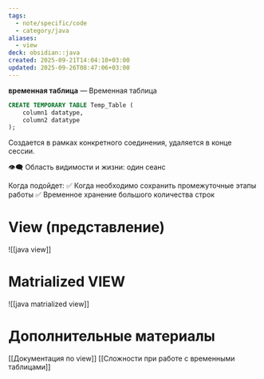 ```yaml
---
tags:
  - note/specific/code
  - category/java
aliases:
  - view
deck: obsidian::java
created: 2025-09-21T14:04:10+03:00
updated: 2025-09-26T08:47:06+03:00
---
```


**временная таблица**
—
Временная таблица
```sql
CREATE TEMPORARY TABLE Temp_Table (
    column1 datatype,
    column2 datatype
);

```
Создается в рамках конкретного соединения, удаляется в конце сессии.

👁️‍🗨️ Область видимости и жизни: один сеанс

Когда подойдет:
✅ Когда необходимо сохранить промежуточные этапы работы
✅ Временное хранение большого количества строк

# View (представление)
![[java view]]

# Matrialized VIEW
![[java matrialized view]]

# Дополнительные материалы

[[Документация по view]]
[[Сложности при работе с временными таблицами]]
